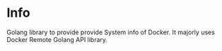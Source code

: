 # Info

Golang library to provide provide System info of Docker.
It majorly uses Docker Remote Golang API library.
